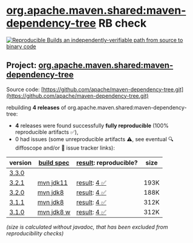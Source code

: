 [org.apache.maven.shared:maven-dependency-tree](https://central.sonatype.com/artifact/org.apache.maven.shared/maven-dependency-tree/versions) RB check
=======

[![Reproducible Builds](https://reproducible-builds.org/images/logos/rb.svg) an independently-verifiable path from source to binary code](https://reproducible-builds.org/)

## Project: [org.apache.maven.shared:maven-dependency-tree](https://central.sonatype.com/artifact/org.apache.maven.shared/maven-dependency-tree/versions)

Source code: [https://github.com/apache/maven-dependency-tree.git](https://github.com/apache/maven-dependency-tree.git)

rebuilding **4 releases** of org.apache.maven.shared:maven-dependency-tree:
- **4** releases were found successfully **fully reproducible** (100% reproducible artifacts :white_check_mark:),
- 0 had issues (some unreproducible artifacts :warning:, see eventual :mag: diffoscope and/or :memo: issue tracker links):

| version | [build spec](/BUILDSPEC.md) | [result](https://reproducible-builds.org/docs/jvm/): reproducible? | size |
| -- | --------- | ------ | -- |
| [3.3.0](https://central.sonatype.com/artifact/org.apache.maven.shared/maven-dependency-tree/3.3.0/pom) | | | |
| [3.2.1](https://central.sonatype.com/artifact/org.apache.maven.shared/maven-dependency-tree/3.2.1/pom) | [mvn jdk11](maven-dependency-tree-3.2.1.buildspec) | [result](maven-dependency-tree-3.2.1.buildinfo): [4 :white_check_mark: ](maven-dependency-tree-3.2.1.buildcompare) | 193K |
| [3.2.0](https://central.sonatype.com/artifact/org.apache.maven.shared/maven-dependency-tree/3.2.0/pom) | [mvn jdk8](maven-dependency-tree-3.2.0.buildspec) | [result](maven-dependency-tree-3.2.0.buildinfo): [4 :white_check_mark: ](maven-dependency-tree-3.2.0.buildcompare) | 188K |
| [3.1.1](https://central.sonatype.com/artifact/org.apache.maven.shared/maven-dependency-tree/3.1.1/pom) | [mvn jdk8](maven-dependency-tree-3.1.1.buildspec) | [result](maven-dependency-tree-3.1.1.buildinfo): [4 :white_check_mark: ](maven-dependency-tree-3.1.1.buildcompare) | 312K |
| [3.1.0](https://central.sonatype.com/artifact/org.apache.maven.shared/maven-dependency-tree/3.1.0/pom) | [mvn jdk8 w](maven-dependency-tree-3.1.0.buildspec) | [result](maven-dependency-tree-3.1.0.buildinfo): [4 :white_check_mark: ](maven-dependency-tree-3.1.0.buildcompare) | 312K |

<i>(size is calculated without javadoc, that has been excluded from reproducibility checks)</i>
